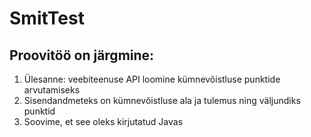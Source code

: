 # SmitTest

## Proovitöö on järgmine:

1. Ülesanne: veebiteenuse API loomine kümnevõistluse punktide arvutamiseks
2. Sisendandmeteks on kümnevõistluse ala ja tulemus ning väljundiks punktid
3. Soovime, et see oleks kirjutatud Javas
